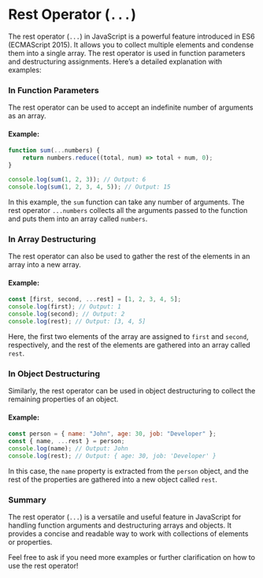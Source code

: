 # Rest Operator (`...`)

The rest operator (`...`) in JavaScript is a powerful feature introduced in ES6 (ECMAScript 2015). It allows you to collect multiple elements and condense them into a single array. The rest operator is used in function parameters and destructuring assignments. Here’s a detailed explanation with examples:

### In Function Parameters

The rest operator can be used to accept an indefinite number of arguments as an array.

#### Example:

```javascript
function sum(...numbers) {
    return numbers.reduce((total, num) => total + num, 0);
}

console.log(sum(1, 2, 3)); // Output: 6
console.log(sum(1, 2, 3, 4, 5)); // Output: 15
```

In this example, the `sum` function can take any number of arguments. The rest operator `...numbers` collects all the arguments passed to the function and puts them into an array called `numbers`.

### In Array Destructuring

The rest operator can also be used to gather the rest of the elements in an array into a new array.

#### Example:

```javascript
const [first, second, ...rest] = [1, 2, 3, 4, 5];
console.log(first); // Output: 1
console.log(second); // Output: 2
console.log(rest); // Output: [3, 4, 5]
```

Here, the first two elements of the array are assigned to `first` and `second`, respectively, and the rest of the elements are gathered into an array called `rest`.

### In Object Destructuring

Similarly, the rest operator can be used in object destructuring to collect the remaining properties of an object.

#### Example:

```javascript
const person = { name: "John", age: 30, job: "Developer" };
const { name, ...rest } = person;
console.log(name); // Output: John
console.log(rest); // Output: { age: 30, job: 'Developer' }
```

In this case, the `name` property is extracted from the `person` object, and the rest of the properties are gathered into a new object called `rest`.

### Summary

The rest operator (`...`) is a versatile and useful feature in JavaScript for handling function arguments and destructuring arrays and objects. It provides a concise and readable way to work with collections of elements or properties.

Feel free to ask if you need more examples or further clarification on how to use the rest operator!
